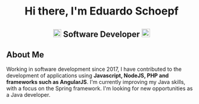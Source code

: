  <h1 align="center">Hi there, I'm Eduardo Schoepf</h1>
<h2 align="center">
  <img src="https://komarev.com/ghpvc/?username=eduardoschoepf&color=dc143c&style=for-the-badge" alt="Profile Views" style="height:21px;">
  Software Developer
  <a href="[https://[your-portfolio-link]](https://eduardoschoepf.github.io/portfolio)">
    <img src="https://img.shields.io/badge/Portfolio-543DE0?style=for-the-badge&logo=About.me&logoColor=white" alt="Portfolio" style="height:22px;">
  </a>
</h2>

## About Me

Working in software development since 2017, I have contributed to the development of applications using **Javascript, NodeJS, PHP and frameworks such as AngularJS**. I'm currently improving my Java skills, with a focus on the Spring framework. I'm looking for new opportunities as a Java developer.  
